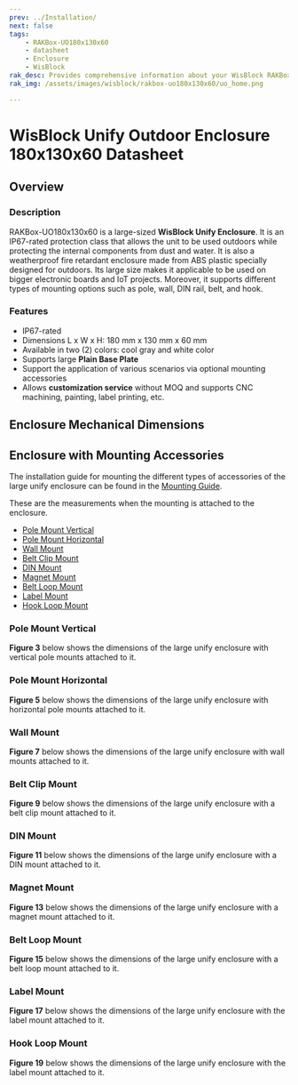 ```yaml
---
prev: ../Installation/
next: false
tags:
    - RAKBox-UO180x130x60
    - datasheet
    - Enclosure
    - WisBlock
rak_desc: Provides comprehensive information about your WisBlock RAKBox-UO180x130x60 Enclosure to help you use it. This information includes technical specifications and characteristics.
rak_img: /assets/images/wisblock/rakbox-uo180x130x60/uo_home.png

---
```

# WisBlock Unify Outdoor Enclosure 180x130x60 Datasheet

## Overview

### Description

RAKBox-UO180x130x60 is a large-sized **WisBlock Unify Enclosure**. It is an IP67-rated protection class that allows the unit to be used outdoors while protecting the internal components from dust and water. It is also a weatherproof fire retardant enclosure made from ABS plastic specially designed for outdoors. Its large size makes it applicable to be used on bigger electronic boards and IoT projects. Moreover, it supports different types of mounting options such as pole, wall, DIN rail, belt, and hook.

### Features
- IP67-rated
- Dimensions L x W x H: 180&nbsp;mm x 130&nbsp;mm x 60&nbsp;mm
- Available in two (2) colors: cool gray and white color
- Supports large **Plain Base Plate**
- Support the application of various scenarios via optional mounting accessories
- Allows **customization service** without MOQ and supports CNC machining, painting, label printing, etc.

## Enclosure Mechanical Dimensions

<rk-img
  src="/assets/images/wisblock/rakbox-uo180x130x60/datasheet/l-enclosure.png"
  width="100%"
  caption="Large WisBlock Unify Enclosure dimensions"
/>

## Enclosure with Mounting Accessories

The installation guide for mounting the different types of accessories of the large unify enclosure can be found in the [Mounting Guide](/Product-Categories/WisBlock/RAKBox-UO180x130x60/Installation/#mounting-guide).

These are the measurements when the mounting is attached to the enclosure.

- [Pole Mount Vertical](#pole-mount-vertical)
- [Pole Mount Horizontal](#pole-mount-horizontal)
- [Wall Mount](#wall-mount)
- [Belt Clip Mount](#belt-clip-mount)
- [DIN Mount](#din-mount)
- [Magnet Mount](#magnet-mount)
- [Belt Loop Mount](#belt-loop-mount)
- [Label Mount](#label-mount)
- [Hook Loop Mount](#hook-loop-mount)

### Pole Mount Vertical

<rk-img
  src="/assets/images/wisblock/rakbox-uo180x130x60/datasheet/vertical-pole.png"
  width="60%"
  caption="Vertical pole mount"
/>

**Figure 3** below shows the dimensions of the large unify enclosure with vertical pole mounts attached to it.

<rk-img
  src="/assets/images/wisblock/rakbox-uo180x130x60/datasheet/vertical-pole-dim.png"
  width="60%"
  caption="Dimensions of the enclosure with vertical pole mount"
/>

### Pole Mount Horizontal

<rk-img
  src="/assets/images/wisblock/rakbox-uo180x130x60/datasheet/horizontal-pole.png"
  width="60%"
  caption="Horizontal pole mount"
/>

**Figure 5** below shows the dimensions of the large unify enclosure with horizontal pole mounts attached to it.

<rk-img
  src="/assets/images/wisblock/rakbox-uo180x130x60/datasheet/horizontal-pole-dim.png"
  width="60%"
  caption="Dimensions of the enclosure with horizontal pole mount"
/>

### Wall Mount

<rk-img
  src="/assets/images/wisblock/rakbox-uo180x130x60/datasheet/wall-mount.png"
  width="60%"
  caption="Wall mount"
/>

**Figure 7** below shows the dimensions of the large unify enclosure with wall mounts attached to it.

<rk-img
  src="/assets/images/wisblock/rakbox-uo180x130x60/datasheet/wall-mount-dim.png"
  width="60%"
  caption="Dimensions of the enclosure with wall mount"
/>


### Belt Clip Mount

<rk-img
  src="/assets/images/wisblock/rakbox-uo180x130x60/datasheet/belt-clip.png"
  width="60%"
  caption="Belt clip mount"
/>

**Figure 9** below shows the dimensions of the large unify enclosure with a belt clip mount attached to it.

<rk-img
  src="/assets/images/wisblock/rakbox-uo180x130x60/datasheet/belt-clip-dim.png"
  width="60%"
  caption="Dimensions of the enclosure with belt clip mount"
/>

### DIN Mount

<rk-img
  src="/assets/images/wisblock/rakbox-uo180x130x60/datasheet/din-mount.png"
  width="60%"
  caption="DIN mount"
/>

**Figure 11** below shows the dimensions of the large unify enclosure with a DIN mount attached to it.

<rk-img
  src="/assets/images/wisblock/rakbox-uo180x130x60/datasheet/din-mount-dim.png"
  width="60%"
  caption="Dimensions of the enclosure with DIN mount"
/>


### Magnet Mount

<rk-img
  src="/assets/images/wisblock/rakbox-uo180x130x60/datasheet/magnet-mount.png"
  width="60%"
  caption="Magnet mount"
/>

**Figure 13** below shows the dimensions of the large unify enclosure with a magnet mount attached to it.

<rk-img
  src="/assets/images/wisblock/rakbox-uo180x130x60/datasheet/magnet-mount-dim.png"
  width="60%"
  caption="Dimensions of the enclosure with magnet mount"
/>


### Belt Loop Mount

<rk-img
  src="/assets/images/wisblock/rakbox-uo180x130x60/datasheet/belt-loop.png"
  width="60%"
  caption="Belt loop mount"
/>

**Figure 15** below shows the dimensions of the large unify enclosure with a belt loop mount attached to it.

<rk-img
  src="/assets/images/wisblock/rakbox-uo180x130x60/datasheet/belt-loop-dim.png"
  width="60%"
  caption="Dimensions of the enclosure with belt loop mount"
/>


### Label Mount

<rk-img
  src="/assets/images/wisblock/rakbox-uo180x130x60/datasheet/label-mount.png"
  width="60%"
  caption="Label mount"
/>

**Figure 17** below shows the dimensions of the large unify enclosure with the label mount attached to it.

<rk-img
  src="/assets/images/wisblock/rakbox-uo180x130x60/datasheet/label-mount-dim.png"
  width="60%"
  caption="Dimensions of the enclosure with label mount"
/>


### Hook Loop Mount

<rk-img
  src="/assets/images/wisblock/rakbox-uo180x130x60/datasheet/hook-loop.png"
  width="60%"
  caption="Hook loop mount"
/>

**Figure 19** below shows the dimensions of the large unify enclosure with the label mount attached to it.

<rk-img
  src="/assets/images/wisblock/rakbox-uo180x130x60/datasheet/hook-loop-dim.png"
  width="60%"
  caption="Dimensions of the enclosure with hook loop mount"
/>
